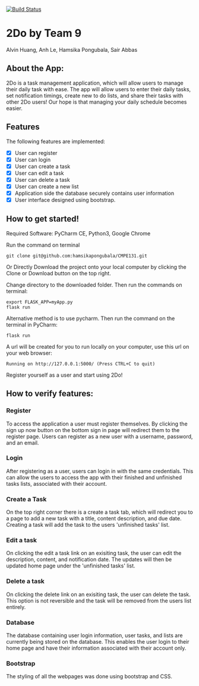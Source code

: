 [![Build Status](https://travis-ci.com/hamsikapongubala/CMPE131.svg?branch=master)](https://travis-ci.com/hamsikapongubala/CMPE131)

# 2Do by Team 9
Alvin Huang, Anh Le, Hamsika Pongubala, Sair Abbas

## About the App:

2Do is a task management application, which will allow users to manage their daily task with ease. The app will allow users to enter their daily tasks, set notification timings, create new to do lists, and share their tasks with other 2Do users! Our hope is that managing your daily schedule becomes easier.

## Features

The following features are implemented:

- [x] User can register
- [x] User can login
- [x] User can create a task
- [x] User can edit a task
- [x] User can delete a task
- [x] User can create a new list
- [x] Application side the database securely contains user information
- [x] User interface designed using bootstrap.

## How to get started!

Required Software: PyCharm CE, Python3, Google Chrome

Run the command on terminal

    git clone git@github.com:hamsikapongubala/CMPE131.git
    
Or Directly Download the project onto your local computer by clicking the Clone or Download button on the top right.

Change directory to the downloaded folder. Then run the commands on terminal:
        
    export FLASK_APP=myApp.py
    flask run

Alternative method is to use pycharm. Then run the command on the terminal in PyCharm:

    flask run

A url will be created for you to run locally on your computer, use this url on your web browser:

    Running on http://127.0.0.1:5000/ (Press CTRL+C to quit)

Register yourself as a user and start using 2Do!

## How to verify features:

### Register

To access the application a user must register themselves. By clicking the sign up now button on the bottom sign in page will redirect them to the register page. Users can register as a new user with a username, password, and an email. 

### Login 

After registering as a user, users can login in with the same credentials. This can allow the users to access the app with their finished and unfinished tasks lists, associated with their account.

### Create a Task

On the top right corner there is a create a task tab, which will redirect you to a page to add a new task                  with a title, content description, and due date. Creating a task will add the task to the users 'unfinished tasks' list.

### Edit a task

On clicking the edit a task link on an exisiting task, the user can edit the description, content, and notification date. The updates will then be updated home page under the 'unfinished tasks' list.

### Delete a task

On clicking the delete link on an exisiting task, the user can delete the task. This option is not reversible and the task will be removed from the users list entirely.

### Database

The database containing user login information, user tasks, and lists are currently being stored on the database. This enables the user login to their home page and have their information associated with their account only. 

### Bootstrap

The styling of all the webpages was done using bootstrap and CSS.
